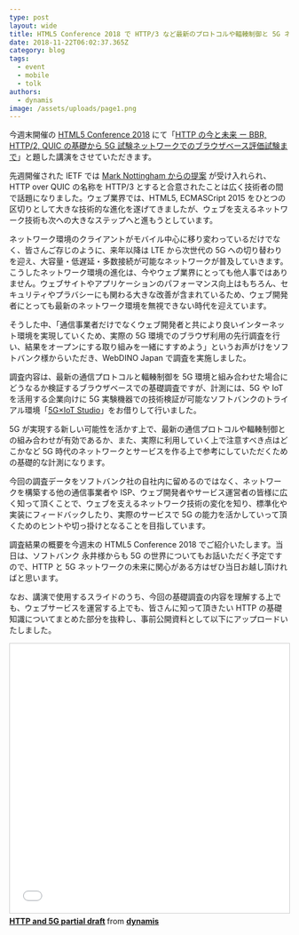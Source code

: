 ```yaml
---
type: post
layout: wide
title: HTML5 Conference 2018 で HTTP/3 など最新のプロトコルや輻輳制御と 5G ネットワークの関係について講演します
date: 2018-11-22T06:02:37.365Z
category: blog
tags:
  - event
  - mobile
  - tolk
authors:
  - dynamis
image: /assets/uploads/page1.png
---
```

今週末開催の [HTML5 Conference 2018](https://events.html5j.org/conference/2018/11/) にて「[HTTP の今と未来 ー BBR, HTTP/2, QUIC の基礎から 5G 試験ネットワークでのブラウザベース評価試験まで](https://events.html5j.org/conference/2018/11/session/#h5)」と題した講演をさせていただきます。

先週開催された IETF では [Mark Nottingham からの提案]((https://mailarchive.ietf.org/arch/msg/quic/RLRs4nB1lwFCZ_7k0iuz0ZBa35s)) が受け入れられ、HTTP over QUIC の名称を HTTP/3 とすると合意されたことは広く技術者の間で話題になりました。ウェブ業界では、HTML5, ECMASCript 2015 をひとつの区切りとして大きな技術的な進化を遂げてきましたが、ウェブを支えるネットワーク技術も次への大きなステップへと進もうとしています。

ネットワーク環境のクライアントがモバイル中心に移り変わっているだけでなく、皆さんご存じのように、来年以降は LTE から次世代の 5G への切り替わりを迎え、大容量・低遅延・多数接続が可能なネットワークが普及していきます。こうしたネットワーク環境の進化は、今やウェブ業界にとっても他人事ではありません。ウェブサイトやアプリケーションのパフォーマンス向上はもちろん、セキュリティやプラバシーにも関わる大きな改善が含まれているため、ウェブ開発者にとっても最新のネットワーク環境を無視できない時代を迎えています。

そうした中、「通信事業者だけでなくウェブ開発者と共により良いインターネット環境を実現していくため、実際の 5G 環境でのブラウザ利用の先行調査を行い、結果をオープンにする取り組みを一緒にすすめよう」というお声がけをソフトバンク様からいただき、WebDINO Japan で調査を実施しました。

調査内容は、最新の通信プロトコルと輻輳制御を 5G 環境と組み合わせた場合にどうなるか検証するブラウザベースでの基礎調査ですが、計測には、5G や IoT を活用する企業向けに 5G 実験機器での技術検証が可能なソフトバンクのトライアル環境「[5G×IoT Studio](https://www.softbank.jp/corp/group/sbm/news/press/2018/20180206_02/)」をお借りして行いました。

5G が実現する新しい可能性を活かす上で、最新の通信プロトコルや輻輳制御との組み合わせが有効であるか、また、実際に利用していく上で注意すべき点はどこかなど 5G 時代のネットワークとサービスを作る上で参考にしていただくための基礎的な計測になります。

今回の調査データをソフトバンク社の自社内に留めるのではなく、ネットワークを構築する他の通信事業者や ISP、ウェブ開発者やサービス運営者の皆様に広く知って頂くことで、ウェブを支えるネットワーク技術の変化を知り、標準化や実装にフィードバックしたり、実際のサービスで 5G の能力を活かしていって頂くためのヒントや切っ掛けとなることを目指しています。

調査結果の概要を今週末の HTML5 Conference 2018 でご紹介いたします。当日は、ソフトバンク 永井様からも 5G の世界についてもお話いただく予定ですので、HTTP と 5G ネットワークの未来に関心がある方はぜひ当日お越し頂ければと思います。

なお、講演で使用するスライドのうち、今回の基礎調査の内容を理解する上でも、ウェブサービスを運営する上でも、皆さんに知って頂きたい HTTP の基礎知識についてまとめた部分を抜粋し、事前公開資料として以下にアップロードいたしました。

<iframe src="//www.slideshare.net/slideshow/embed_code/key/v559zSimMun29f" width="595" height="485" frameborder="0" marginwidth="0" marginheight="0" scrolling="no" style="border:1px solid #CCC; border-width:1px; margin-bottom:5px; max-width: 100%;" allowfullscreen> </iframe> <div style="margin-bottom:5px"> <strong> <a href="//www.slideshare.net/dynamis/http-and-5g-partial-draft" title="HTTP and 5G partial draft" target="_blank">HTTP and 5G partial draft</a> </strong> from <strong><a href="https://www.slideshare.net/dynamis" target="_blank">dynamis </a></strong> </div>
